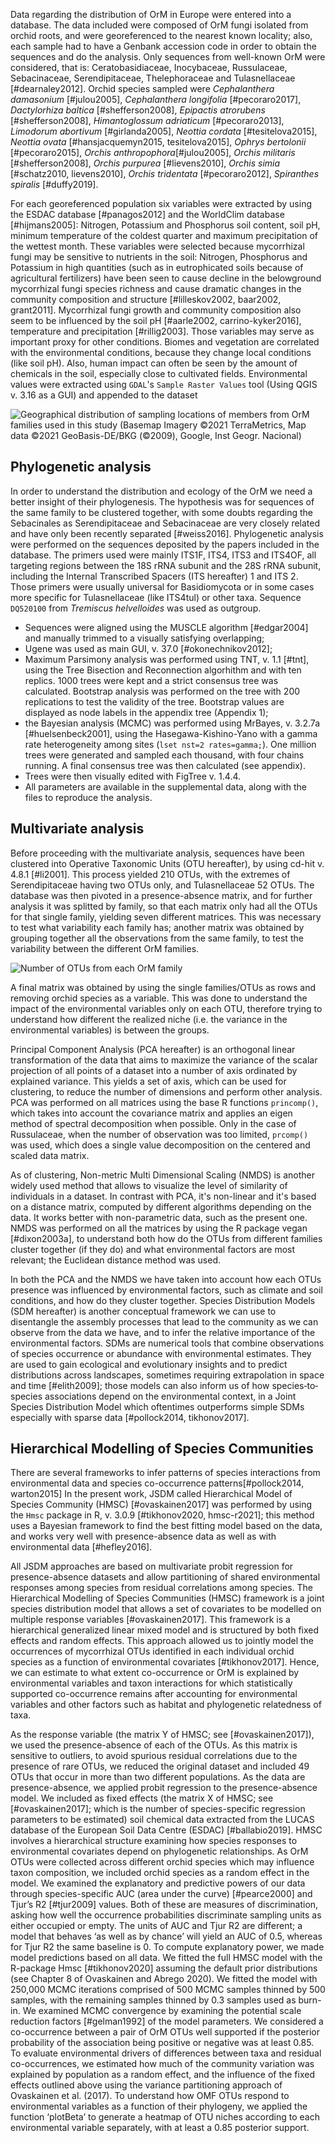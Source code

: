 Data regarding the distribution of OrM in Europe were entered into a database. The data included were composed of OrM fungi isolated from orchid roots, and were georeferenced to the nearest known locality; also, each sample had to have a Genbank accession code in order to obtain the sequences and do the analysis.
Only sequences from well-known OrM were considered, that is: Ceratobasidiaceae, Inocybaceae, Russulaceae, Sebacinaceae, Serendipitaceae, Thelephoraceae and Tulasnellaceae [#dearnaley2012].
Orchid species sampled were *Cephalanthera damasonium* [#julou2005], *Cephalanthera longifolia* [#pecoraro2017],  *Dactylorhiza baltica* [#shefferson2008], *Epipactis atrorubens* [#shefferson2008], *Himantoglossum adriaticum* [#pecoraro2013], *Limodorum abortivum* [#girlanda2005], *Neottia cordata* [#tesitelova2015], *Neottia ovata* [#hansjacquemyn2015, tesitelova2015], *Ophrys bertolonii* [#pecoraro2015], *Orchis anthropophora*[#julou2005], *Orchis militaris* [#shefferson2008], *Orchis purpurea* [#lievens2010], *Orchis simia* [#schatz2010, lievens2010], *Orchis tridentata* [#pecoraro2012], *Spiranthes spiralis* [#duffy2019].

For each georeferenced population six variables were extracted by using the ESDAC database [#panagos2012] and the WorldClim database [#hijmans2005]: Nitrogen, Potassium and Phosphorus soil content, soil pH, minimum temperature of the coldest quarter and maximum precipitation of the wettest month. These variables were selected because mycorrhizal fungi may be sensitive to nutrients in the soil: Nitrogen, Phosphorus and Potassium in high quantities (such as in eutrophicated soils because of agricultural fertilizers) have been seen to cause decline in the belowground mycorrhizal fungi species richness and cause dramatic changes in the community composition and structure [#lilleskov2002, baar2002, grant2011]. Mycorrhizal fungi growth and community composition also seem to be influenced by the soil pH [#aarle2002, carrino-kyker2016], temperature and precipitation [#rillig2003]. Those variables may serve as important proxy for other conditions. Biomes and vegetation are correlated with the environmental conditions, because they change local conditions (like soil pH). Also, human impact can often be seen by the amount of chemicals in the soil, especially close to cultivated fields.
Environmental values were extracted using `GDAL`'s `Sample Raster Values` tool (Using QGIS v. 3.16 as a GUI) and appended to the dataset

![**Geographical distribution of sampling locations of members from OrM families used in this study** (Basemap Imagery ©2021 TerraMetrics, Map data ©2021 GeoBasis-DE/BKG (©2009), Google, Inst Geogr. Nacional)](images/map.png)

## Phylogenetic analysis

In order to understand the distribution and ecology of the OrM we need a better insight of their phylogenesis. The hypothesis was for sequences of the same family to be clustered together, with some doubts regarding the Sebacinales as Serendipitaceae and Sebacinaceae are very closely related and have only been recently separated [#weiss2016].
Phylogenetic analysis were performed on the sequences deposited by the papers included in the database.
The primers used were mainly ITS1F, ITS4, ITS3 and ITS4OF, all targeting regions between the 18S rRNA subunit and the 28S rRNA subunit, including the Internal Transcribed Spacers (ITS hereafter) 1 and ITS 2. Those primers were usually universal for Basidiomycota or in some cases more specific for Tulasnellaceae (like ITS4tul) or other taxa.
Sequence `DQ520100` from *Tremiscus helvelloides* was used as outgroup.

* Sequences were aligned using the MUSCLE algorithm [#edgar2004] and manually trimmed to a visually satisfying overlapping;
* Ugene was used as main GUI, v. 37.0 [#okonechnikov2012];
* Maximum Parsimony analysis was performed using TNT, v. 1.1 [#tnt], using the Tree Bisection and Reconnection algorhithm and with ten replics. 1000 trees were kept and a strict consensus tree was calculated. Bootstrap analysis was performed on the tree with 200 replications to test the validity of the tree. Bootstrap values are displayed as node labels in the appendix tree (Appendix 1);
* the Bayesian analysis (MCMC) was performed using MrBayes, v. 3.2.7a [#huelsenbeck2001], using the Hasegawa-Kishino-Yano with a gamma rate heterogeneity among sites (`lset nst=2 rates=gamma;`). One million trees were generated and sampled each thousand, with four chains running. A final consensus tree was then calculated (see appendix).
* Trees were then visually edited with FigTree v. 1.4.4.
* All parameters are available in the supplemental data, along with the files to reproduce the analysis.

## Multivariate analysis

Before proceeding with the multivariate analysis, sequences have been clustered into Operative Taxonomic Units (OTU hereafter), by using cd-hit v. 4.8.1 [#li2001]. This process yielded 210 OTUs, with the extremes of Serendipitaceae having two OTUs only, and Tulasnellaceae 52 OTUs. 
The database was then pivoted in a presence-absence matrix, and for further analysis it was splitted by family, so that each matrix only had all the OTUs for that single family, yielding seven different matrices. This was necessary to test what variability each family has; another matrix was obtained by grouping together all the observations from the same family, to test the variability between the different OrM families. 

![Number of OTUs from each OrM family](images/clust.png) 


A final matrix was obtained by using the single families/OTUs as rows and removing orchid species as a variable. This was done to understand the  impact of the environmental variables only on each OTU, therefore trying to understand how different the realized niche (i.e. the variance in the environmental variables) is between the groups.

Principal Component Analysis (PCA hereafter) is an orthogonal linear transformation of the data that aims to maximize the variance of the scalar projection of all points of a dataset into a number of axis ordinated by explained variance. This yields a set of axis, which can be used for clustering, to reduce the number of dimensions and perform other analysis. PCA was performed on all matrices using the base R functions `princomp()`, which takes into account the covariance matrix and applies an eigen method of spectral decomposition when possible. Only in the case of Russulaceae, when the number of observation was too limited, `prcomp()` was used, which does a single value decomposition on the centered and scaled data matrix.

As of clustering, Non-metric Multi Dimensional Scaling (NMDS) is another widely used method that allows to visualize the level of similarity of individuals in a dataset. In contrast with PCA, it's non-linear and it's based on a distance matrix, computed by different algorithms depending on the data. It works better with non-parametric data, such as the present one. NMDS was performed on all the matrices by using the R package vegan [#dixon2003a], to understand both how do the OTUs from different families cluster together (if they do) and what environmental factors are most relevant; the Euclidean distance method was used.


In both the PCA and the NMDS we have taken into account how each OTUs presence was influenced by environmental factors, such as climate and soil conditions, and how do they cluster together. 
Species Distribution Models (SDM hereafter) is another conceptual framework we can use to disentangle the assembly processes that lead to the community as we can observe from the data we have, and to infer the relative importance of the environmental factors. SDMs are numerical tools that combine observations of species occurrence or abundance with environmental estimates. They are used to gain ecological and evolutionary insights and to predict distributions across landscapes, sometimes requiring extrapolation in space and time [#elith2009]; those models can also inform us of how species‐to‐species associations depend on the environmental context, in a Joint Species Distribution Model which oftentimes outperforms simple SDMs especially with sparse data [#pollock2014, tikhonov2017].


## Hierarchical Modelling of Species Communities

There are several frameworks to infer patterns of species interactions from environmental data and species co-occurrence patterns[#pollock2014, warton2015]
In the present work, JSDM called Hierarchical Model of Species Community (HMSC) [#ovaskainen2017] was performed by using the `Hmsc` package in R, v. 3.0.9 [#tikhonov2020, hmsc-r2021]; this method uses a Bayesian framework to find the best fitting model based on the data, and works very well with presence-absence data as well as with environmental data [#hefley2016].

All JSDM approaches are based on multivariate probit regression for presence-absence datasets and allow partitioning of shared environmental responses among species from residual correlations among species. The Hierarchical Modelling of Species Communities (HMSC) framework is a joint species distribution model that allows a set of covariates to be modelled on multiple response variables [#ovaskainen2017]. This framework is a hierarchical generalized linear mixed model and is structured by both fixed effects and random effects. This approach allowed us to jointly model the occurrences of mycorrhizal OTUs identified in each individual orchid species as a function of environmental covariates [#tikhonov2017]. Hence, we can estimate to what extent co-occurrence or OrM is explained by environmental variables and taxon interactions for which statistically supported co-occurrence remains after accounting for environmental variables and other factors such as habitat and phylogenetic relatedness of taxa.  

As the response variable (the matrix Y of HMSC; see [#ovaskainen2017]), we used the presence-absence of each of the OTUs. As this matrix is sensitive to outliers, to avoid spurious residual correlations due to the presence of rare OTUs, we reduced the original dataset and included 49 OTUs that occur in more than two different populations. As the data are presence-absence, we applied probit regression to the presence-absence model. We included as fixed effects (the matrix X of HMSC; see [#ovaskainen2017]; which  is the number of species-specific regression parameters to be estimated) soil chemical data extracted from the LUCAS database of the European Soil Data Centre (ESDAC) [#ballabio2019]. HMSC involves a hierarchical structure examining how species responses to environmental covariates depend on phylogenetic relationships. As OrM OTUs were collected across different orchid species which may influence taxon composition, we included orchid species as a random effect in the model. 
We examined the explanatory and predictive powers of our data through species-specific AUC (area under the curve) [#pearce2000] and Tjur’s R2 [#tjur2009] values. Both of these are measures of discrimination, asking how well the occurrence probabilities discriminate sampling units as either occupied or empty. The units of AUC and Tjur R2 are different; a model that behaves ‘as well as by chance’ will yield an AUC of 0.5, whereas for Tjur R2 the same baseline is 0. To compute explanatory power, we made model predictions based on all data. We fitted the full HMSC model with the R-package Hmsc [#tikhonov2020] assuming the default prior distributions (see Chapter 8 of Ovaskainen and Abrego 2020). We fitted the model with 250,000 MCMC iterations comprised of 500 MCMC samples thinned by 500 samples, with the remaining samples thinned by 0.3 samples used as burn-in. We examined MCMC convergence by examining the potential scale reduction factors [#gelman1992] of the model parameters. We considered a co-occurrence between a pair of OrM OTUs well supported if the posterior probability of the association being positive or negative was at least 0.85. To evaluate environmental drivers of differences between taxa and residual co-occurrences, we estimated how much of the community variation was explained by population as a random effect, and the influence of the fixed effects outlined above using the variance partitioning approach of Ovaskainen et al. (2017). To understand how OMF OTUs respond to environmental variables as a function of their phylogeny, we applied the function ‘plotBeta’ to generate a heatmap of OTU niches according to each environmental variable separately, with at least a 0.85 posterior support.